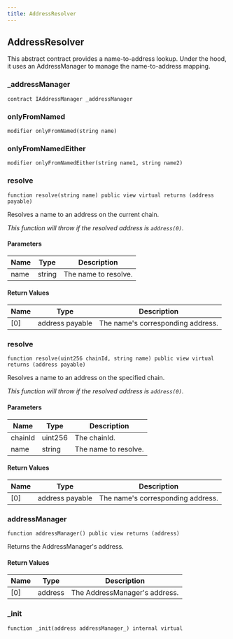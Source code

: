 ```yaml
---
title: AddressResolver
---
```


## AddressResolver

This abstract contract provides a name-to-address lookup. Under the hood,
it uses an AddressManager to manage the name-to-address mapping.

### \_addressManager

```solidity
contract IAddressManager _addressManager
```

### onlyFromNamed

```solidity
modifier onlyFromNamed(string name)
```

### onlyFromNamedEither

```solidity
modifier onlyFromNamedEither(string name1, string name2)
```

### resolve

```solidity
function resolve(string name) public view virtual returns (address payable)
```

Resolves a name to an address on the current chain.

_This function will throw if the resolved address is `address(0)`._

#### Parameters

| Name | Type   | Description          |
| ---- | ------ | -------------------- |
| name | string | The name to resolve. |

#### Return Values

| Name | Type            | Description                       |
| ---- | --------------- | --------------------------------- |
| [0]  | address payable | The name's corresponding address. |

### resolve

```solidity
function resolve(uint256 chainId, string name) public view virtual returns (address payable)
```

Resolves a name to an address on the specified chain.

_This function will throw if the resolved address is `address(0)`._

#### Parameters

| Name    | Type    | Description          |
| ------- | ------- | -------------------- |
| chainId | uint256 | The chainId.         |
| name    | string  | The name to resolve. |

#### Return Values

| Name | Type            | Description                       |
| ---- | --------------- | --------------------------------- |
| [0]  | address payable | The name's corresponding address. |

### addressManager

```solidity
function addressManager() public view returns (address)
```

Returns the AddressManager's address.

#### Return Values

| Name | Type    | Description                   |
| ---- | ------- | ----------------------------- |
| [0]  | address | The AddressManager's address. |

### \_init

```solidity
function _init(address addressManager_) internal virtual
```
